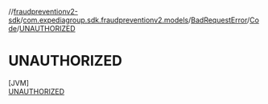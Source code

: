 //[fraudpreventionv2-sdk](../../../../../index.md)/[com.expediagroup.sdk.fraudpreventionv2.models](../../../index.md)/[BadRequestError](../../index.md)/[Code](../index.md)/[UNAUTHORIZED](index.md)

# UNAUTHORIZED

[JVM]\
[UNAUTHORIZED](index.md)
